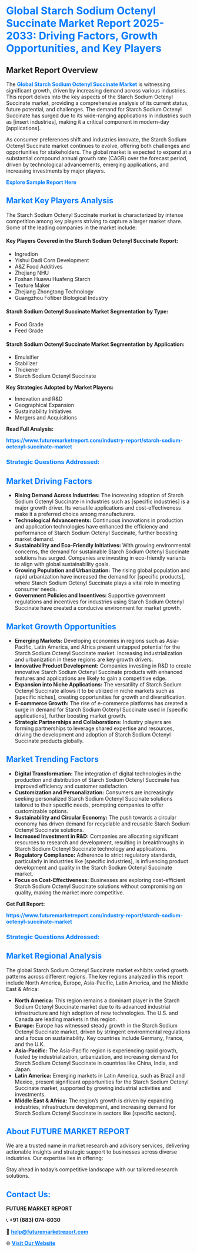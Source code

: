 <h1 style="color: #007BFF;">Global Starch Sodium Octenyl Succinate Market Report 2025-2033: Driving Factors, Growth Opportunities, and Key Players</h1>

<section id="overview">
<h2>Market Report Overview</h2>
<p>The <a href="https://www.futuremarketreport.com/industry-report/starch-sodium-octenyl-succinate-market" style="color: #007BFF; text-decoration: none;"><strong>Global Starch Sodium Octenyl Succinate Market</strong></a> is witnessing significant growth, driven by increasing demand across various industries. This report delves into the key aspects of the Starch Sodium Octenyl Succinate market, providing a comprehensive analysis of its current status, future potential, and challenges. The demand for Starch Sodium Octenyl Succinate has surged due to its wide-ranging applications in industries such as [insert industries], making it a critical component in modern-day [applications].</p>
<p>As consumer preferences shift and industries innovate, the Starch Sodium Octenyl Succinate market continues to evolve, offering both challenges and opportunities for stakeholders. The global market is expected to expand at a substantial compound annual growth rate (CAGR) over the forecast period, driven by technological advancements, emerging applications, and increasing investments by major players.</p>
</section>

<section id="overview">
<p><a href="https://www.futuremarketreport.com/request-sample/reportId=120411" style="color: #007BFF; text-decoration: none;"><strong>Explore Sample Report Here</strong></a></p>
</section>

<section id="key-players">
<h2 style="color: #007BFF;">Market Key Players Analysis</h2>
<p>The Starch Sodium Octenyl Succinate market is characterized by intense competition among key players striving to capture a larger market share. Some of the leading companies in the market include:</p>
<h4>Key Players Covered in the Starch Sodium Octenyl Succinate Report:</h4>
<ul><li>Ingredion</li><li>Yishui Dadi Corn Development</li><li>A&amp;Z Food Additives</li><li>Zhejiang NHU</li><li>Foshan Huawu Huafeng Starch</li><li>Texture Maker</li><li>Zhejiang Zhongtong Technology</li><li>Guangzhou Fofiber Biological Industry</li></ul>
<h4>Starch Sodium Octenyl Succinate Market Segmentation by Type:</h4>
<ul><li>Food Grade</li><li>Feed Grade</li></ul>

<h4>Starch Sodium Octenyl Succinate Market Segmentation by Application:</h4>
<ul><li>Emulsifier</li><li>Stabilizer</li><li>Thickener</li><li>Starch Sodium Octenyl Succinate</li></ul>
<p><strong>Key Strategies Adopted by Market Players:</strong></p>
<ul>
<li>Innovation and R&D</li>
<li>Geographical Expansion</li>
<li>Sustainability Initiatives</li>
<li>Mergers and Acquisitions</li>
</ul>
</section>

<section>
<p><strong>Read Full Analysis: </strong></p><a href="https://www.futuremarketreport.com/industry-report/starch-sodium-octenyl-succinate-market" style="color: #007BFF; text-decoration: none;"><strong>https://www.futuremarketreport.com/industry-report/starch-sodium-octenyl-succinate-market</strong></a>
<h3 style="color: #007BFF;">Strategic Questions Addressed:</h3>
</section>

<section id="driving-factors">
<h2 style="color: #007BFF;">Market Driving Factors</h2>
<ul>
<li><strong>Rising Demand Across Industries:</strong> The increasing adoption of Starch Sodium Octenyl Succinate in industries such as [specific industries] is a major growth driver. Its versatile applications and cost-effectiveness make it a preferred choice among manufacturers.</li>
<li><strong>Technological Advancements:</strong> Continuous innovations in production and application technologies have enhanced the efficiency and performance of Starch Sodium Octenyl Succinate, further boosting market demand.</li>
<li><strong>Sustainability and Eco-Friendly Initiatives:</strong> With growing environmental concerns, the demand for sustainable Starch Sodium Octenyl Succinate solutions has surged. Companies are investing in eco-friendly variants to align with global sustainability goals.</li>
<li><strong>Growing Population and Urbanization:</strong> The rising global population and rapid urbanization have increased the demand for [specific products], where Starch Sodium Octenyl Succinate plays a vital role in meeting consumer needs.</li>
<li><strong>Government Policies and Incentives:</strong> Supportive government regulations and incentives for industries using Starch Sodium Octenyl Succinate have created a conducive environment for market growth.</li>
</ul>
</section>

<section id="growth-opportunities">
<h2 style="color: #007BFF;">Market Growth Opportunities</h2>
<ul>
<li><strong>Emerging Markets:</strong> Developing economies in regions such as Asia-Pacific, Latin America, and Africa present untapped potential for the Starch Sodium Octenyl Succinate market. Increasing industrialization and urbanization in these regions are key growth drivers.</li>
<li><strong>Innovative Product Development:</strong> Companies investing in R&D to create innovative Starch Sodium Octenyl Succinate products with enhanced features and applications are likely to gain a competitive edge.</li>
<li><strong>Expansion into Niche Applications:</strong> The versatility of Starch Sodium Octenyl Succinate allows it to be utilized in niche markets such as [specific niches], creating opportunities for growth and diversification.</li>
<li><strong>E-commerce Growth:</strong> The rise of e-commerce platforms has created a surge in demand for Starch Sodium Octenyl Succinate used in [specific applications], further boosting market growth.</li>
<li><strong>Strategic Partnerships and Collaborations:</strong> Industry players are forming partnerships to leverage shared expertise and resources, driving the development and adoption of Starch Sodium Octenyl Succinate products globally.</li>
</ul>
</section>

<section id="trending-factors">
<h2 style="color: #007BFF;">Market Trending Factors</h2>
<ul>
<li><strong>Digital Transformation:</strong> The integration of digital technologies in the production and distribution of Starch Sodium Octenyl Succinate has improved efficiency and customer satisfaction.</li>
<li><strong>Customization and Personalization:</strong> Consumers are increasingly seeking personalized Starch Sodium Octenyl Succinate solutions tailored to their specific needs, prompting companies to offer customizable options.</li>
<li><strong>Sustainability and Circular Economy:</strong> The push towards a circular economy has driven demand for recyclable and reusable Starch Sodium Octenyl Succinate solutions.</li>
<li><strong>Increased Investment in R&D:</strong> Companies are allocating significant resources to research and development, resulting in breakthroughs in Starch Sodium Octenyl Succinate technology and applications.</li>
<li><strong>Regulatory Compliance:</strong> Adherence to strict regulatory standards, particularly in industries like [specific industries], is influencing product development and quality in the Starch Sodium Octenyl Succinate market.</li>
<li><strong>Focus on Cost-Effectiveness:</strong> Businesses are exploring cost-efficient Starch Sodium Octenyl Succinate solutions without compromising on quality, making the market more competitive.</li>
</ul>
</section>

<section>
<p><strong>Get Full Report: </strong></p><a href="https://www.futuremarketreport.com/industry-report/starch-sodium-octenyl-succinate-market" style="color: #007BFF; text-decoration: none;"><strong>https://www.futuremarketreport.com/industry-report/starch-sodium-octenyl-succinate-market</strong></a>
<h3 style="color: #007BFF;">Strategic Questions Addressed:</h3>
</section>


<section id="regional-analysis">
<h2 style="color: #007BFF;">Market Regional Analysis</h2>
<p>The global Starch Sodium Octenyl Succinate market exhibits varied growth patterns across different regions. The key regions analyzed in this report include North America, Europe, Asia-Pacific, Latin America, and the Middle East & Africa:</p>
<ul>
<li><strong>North America:</strong> This region remains a dominant player in the Starch Sodium Octenyl Succinate market due to its advanced industrial infrastructure and high adoption of new technologies. The U.S. and Canada are leading markets in this region.</li>
<li><strong>Europe:</strong> Europe has witnessed steady growth in the Starch Sodium Octenyl Succinate market, driven by stringent environmental regulations and a focus on sustainability. Key countries include Germany, France, and the U.K.</li>
<li><strong>Asia-Pacific:</strong> The Asia-Pacific region is experiencing rapid growth, fueled by industrialization, urbanization, and increasing demand for Starch Sodium Octenyl Succinate in countries like China, India, and Japan.</li>
<li><strong>Latin America:</strong> Emerging markets in Latin America, such as Brazil and Mexico, present significant opportunities for the Starch Sodium Octenyl Succinate market, supported by growing industrial activities and investments.</li>
<li><strong>Middle East & Africa:</strong> The region’s growth is driven by expanding industries, infrastructure development, and increasing demand for Starch Sodium Octenyl Succinate in sectors like [specific sectors].</li>
</ul>
</section>

<footer>
<h2 style="color: #007BFF;">About FUTURE MARKET REPORT</h2>
<p>We are a trusted name in market research and advisory services, delivering actionable insights and strategic support to businesses across diverse industries. Our expertise lies in offering:</p>

<p>Stay ahead in today’s competitive landscape with our tailored research solutions.</p>

<h2 style="color: #007BFF;">Contact Us:</h2>
<p><strong>FUTURE MARKET REPORT</strong></p>
<p>📞 <strong>+91 (883) 074-8030</strong></p>
<p>📧 <strong><a href="mailto:help@futuremarketreport.com" style="color: #007BFF;">help@futuremarketreport.com</a></strong></p>
<p>🌐 <strong><a href="https://www.futuremarketreport.com/" style="color: #007BFF;">Visit Our Website</a></strong></p>
</footer>